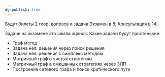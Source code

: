 ```yaml
---
dg-publish: true
---
```


Будут билеты
2 теор. вопроса и задача
Экзамен в 8;
Консультация в 14;

Задачи на экзамене это шкала оценок. Какие задачи будут простенькие:
- Граф метод
- Задача нел. решения через поиск решения
- Задача нел. решения с симплекс методом
- Матричный граф в чистых стратегиях
- Матричный граф в смешанных стратегиях через ЗЛП
- Построение сетевого графа и поиск критического пути